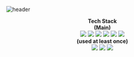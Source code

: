 ![header](https://capsule-render.vercel.app/api?type=Waving&color=auto&height=250&section=header&text=HUNGTAE's%20GitHub&fontSize=70&animation=scaleIn)
<div align='center'>
<B>Tech Stack</B><br>
<B>(Main)</B><br>
<img src="https://img.shields.io/badge/Java-007396?style=flat-square&logo=Java&logoColor=white"/>
<img src="https://img.shields.io/badge/SPRING BOOT-6DB33F?style=flat-square&logo=SPRING BOOT&logoColor=white"/>
<img src="https://img.shields.io/badge/JavaScript-F7DF1E?style=flat-square&logo=JavaScript&logoColor=white"/>
<img src="https://img.shields.io/badge/React-61DAFB?style=flat-square&logo=React&logoColor=white"/>
<img src="https://img.shields.io/badge/ORACLE-F80000?style=flat-square&logo=ORACLE&logoColor=white"/>
<img src="https://img.shields.io/badge/MYSQL-4479A1?style=flat-square&logo=MYSQL&logoColor=white"/>
<br>
<B>(used at least once)</B> <br>
<img src="https://img.shields.io/badge/HTML5-E34F26?style=flat-square&logo=HTML5&logoColor=white"/>
<img src="https://img.shields.io/badge/JQUERY-0769AD?style=flat-square&logo=JQUERY&logoColor=white"/>
<img src="https://img.shields.io/badge/CSS-1572B6?style=flat-square&logo=CSS&logoColor=white"/>
</div>
 
